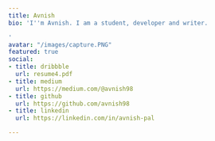 ```yaml
---
title: Avnish
bio: 'I''m Avnish. I am a student, developer and writer.

'
avatar: "/images/capture.PNG"
featured: true
social:
- title: dribbble
  url: resume4.pdf
- title: medium
  url: https://medium.com/@avnish98
- title: github
  url: https://github.com/avnish98
- title: linkedin
  url: https://linkedin.com/in/avnish-pal

---
```

